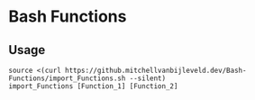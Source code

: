 # Bash Functions

## Usage
```
source <(curl https://github.mitchellvanbijleveld.dev/Bash-Functions/import_Functions.sh --silent)
import_Functions [Function_1] [Function_2]
```
